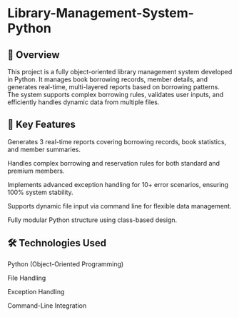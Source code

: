 # Library-Management-System-Python
## 📄 Overview
This project is a fully object-oriented library management system developed in Python. It manages book borrowing records, member details, and generates real-time, multi-layered reports based on borrowing patterns.
The system supports complex borrowing rules, validates user inputs, and efficiently handles dynamic data from multiple files.

## 🎯 Key Features
Generates 3 real-time reports covering borrowing records, book statistics, and member summaries.

Handles complex borrowing and reservation rules for both standard and premium members.

Implements advanced exception handling for 10+ error scenarios, ensuring 100% system stability.

Supports dynamic file input via command line for flexible data management.

Fully modular Python structure using class-based design.

## 🛠️ Technologies Used
Python (Object-Oriented Programming)

File Handling

Exception Handling

Command-Line Integration


